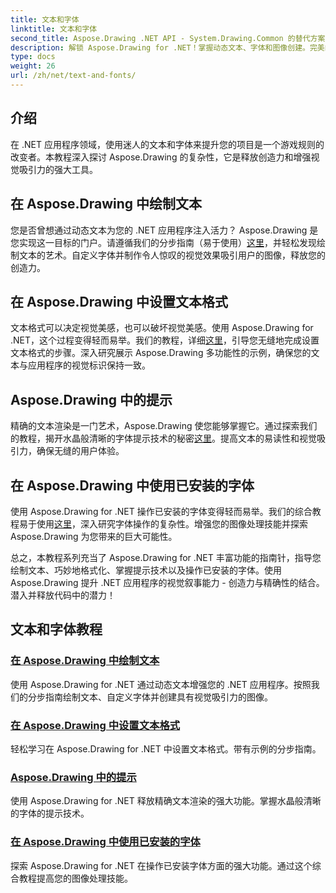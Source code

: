 ```yaml
---
title: 文本和字体
linktitle: 文本和字体
second_title: Aspose.Drawing .NET API - System.Drawing.Common 的替代方案
description: 解锁 Aspose.Drawing for .NET！掌握动态文本、字体和图像创建。完美的文本格式、提示和字体操作，带来水晶般清晰的视觉效果。
type: docs
weight: 26
url: /zh/net/text-and-fonts/
---
```


## 介绍
在 .NET 应用程序领域，使用迷人的文本和字体来提升您的项目是一个游戏规则的改变者。本教程深入探讨 Aspose.Drawing 的复杂性，它是释放创造力和增强视觉吸引力的强大工具。

## 在 Aspose.Drawing 中绘制文本
您是否曾想通过动态文本为您的 .NET 应用程序注入活力？ Aspose.Drawing 是您实现这一目标的门户。请遵循我们的分步指南（易于使用）[这里](./draw-text/)，并轻松发现绘制文本的艺术。自定义字体并制作令人惊叹的视觉效果吸引用户的图像，释放您的创造力。

## 在 Aspose.Drawing 中设置文本格式
文本格式可以决定视觉美感，也可以破坏视觉美感。使用 Aspose.Drawing for .NET，这个过程变得轻而易举。我们的教程，详细[这里](./format-text/)，引导您无缝地完成设置文本格式的步骤。深入研究展示 Aspose.Drawing 多功能性的示例，确保您的文本与应用程序的视觉标识保持一致。

## Aspose.Drawing 中的提示
精确的文本渲染是一门艺术，Aspose.Drawing 使您能够掌握它。通过探索我们的教程，揭开水晶般清晰的字体提示技术的秘密[这里](./hinting/)。提高文本的易读性和视觉吸引力，确保无缝的用户体验。

## 在 Aspose.Drawing 中使用已安装的字体
使用 Aspose.Drawing for .NET 操作已安装的字体变得轻而易举。我们的综合教程易于使用[这里](./installed-fonts/)，深入研究字体操作的复杂性。增强您的图像处理技能并探索 Aspose.Drawing 为您带来的巨大可能性。

总之，本教程系列充当了 Aspose.Drawing for .NET 丰富功能的指南针，指导您绘制文本、巧妙地格式化、掌握提示技术以及操作已安装的字体。使用 Aspose.Drawing 提升 .NET 应用程序的视觉叙事能力 - 创造力与精确性的结合。潜入并释放代码中的潜力！
## 文本和字体教程
### [在 Aspose.Drawing 中绘制文本](./draw-text/)
使用 Aspose.Drawing for .NET 通过动态文本增强您的 .NET 应用程序。按照我们的分步指南绘制文本、自定义字体并创建具有视觉吸引力的图像。
### [在 Aspose.Drawing 中设置文本格式](./format-text/)
轻松学习在 Aspose.Drawing for .NET 中设置文本格式。带有示例的分步指南。
### [Aspose.Drawing 中的提示](./hinting/)
使用 Aspose.Drawing for .NET 释放精确文本渲染的强大功能。掌握水晶般清晰的字体的提示技术。
### [在 Aspose.Drawing 中使用已安装的字体](./installed-fonts/)
探索 Aspose.Drawing for .NET 在操作已安装字体方面的强大功能。通过这个综合教程提高您的图像处理技能。